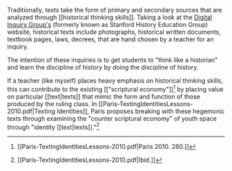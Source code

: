 Traditionally, texts take the form of primary and secondary sources that are analyzed through [[historical thinking skills]]. Taking a look at the [Digital Inquiry Group's](https://inquirygroup.org/) (formerly known as Stanford History Education Group) website, historical texts include photographs, historical written documents, textbook pages, laws, decrees, that are hand chosen by a teacher for an inquiry. 

The intention of these inquiries is to get students to "think like a historian" and learn the discipline of history by doing the discipline of history.

If a teacher (like myself) places heavy emphasis on historical thinking skills, this can contribute to the existing [["scriptural economy"]][^1] by placing value on particular [[text|texts]] that mimic the form and function of those produced by the ruling class. In [[Paris-TextingIdentitiesLessons-2010.pdf|Texting Identities]], Paris proposes breaking with these hegemonic texts through examining the "counter scriptural economy" of youth space through "identity [[text|texts]]."[^2]


[^1]: [[Paris-TextingIdentitiesLessons-2010.pdf|Paris 2010. 280.]]
[^2]: [[Paris-TextingIdentitiesLessons-2010.pdf|Ibid.]]